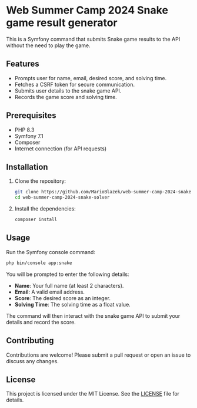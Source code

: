# Web Summer Camp 2024 Snake game result generator

This is a Symfony command that submits Snake game results to the API without the need to play the game.

## Features

- Prompts user for name, email, desired score, and solving time.
- Fetches a CSRF token for secure communication.
- Submits user details to the snake game API.
- Records the game score and solving time.

## Prerequisites

- PHP 8.3
- Symfony 7.1
- Composer
- Internet connection (for API requests)

## Installation

1. Clone the repository:
   ```sh
   git clone https://github.com/MarioBlazek/web-summer-camp-2024-snake-solver
   cd web-summer-camp-2024-snake-solver
   ```

2. Install the dependencies:
   ```sh
   composer install
   ```

## Usage

Run the Symfony console command:
```sh
php bin/console app:snake
```

You will be prompted to enter the following details:
- **Name**: Your full name (at least 2 characters).
- **Email**: A valid email address.
- **Score**: The desired score as an integer.
- **Solving Time**: The solving time as a float value.

The command will then interact with the snake game API to submit your details and record the score.

## Contributing

Contributions are welcome! Please submit a pull request or open an issue to discuss any changes.

## License

This project is licensed under the MIT License. See the [LICENSE](LICENSE) file for details.